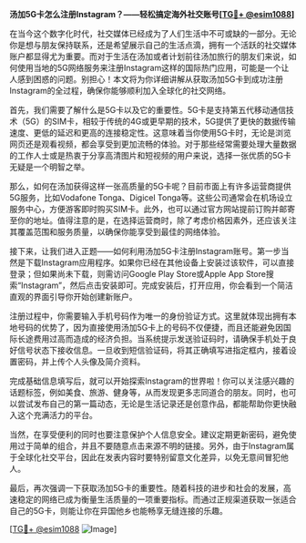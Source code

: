 **汤加5G卡怎么注册Instagram？——轻松搞定海外社交账号[[TG💪+ @esim1088](https://t.me/s/esim1088)]**

在当今这个数字化时代，社交媒体已经成为了人们生活中不可或缺的一部分。无论你是想与朋友保持联系，还是希望展示自己的生活点滴，拥有一个活跃的社交媒体账户都显得尤为重要。而对于生活在汤加或者计划前往汤加旅行的朋友们来说，如何使用当地的5G网络服务来注册Instagram这样的国际热门应用，可能是一个让人感到困惑的问题。别担心！本文将为你详细讲解从获取汤加5G卡到成功注册Instagram的全过程，确保你能够顺利加入全球化的社交网络。

首先，我们需要了解什么是5G卡以及它的重要性。5G卡是支持第五代移动通信技术（5G）的SIM卡，相较于传统的4G或更早期的技术，5G提供了更快的数据传输速度、更低的延迟和更高的连接稳定性。这意味着当你使用5G卡时，无论是浏览网页还是观看视频，都会享受到更加流畅的体验。对于那些经常需要处理大量数据的工作人士或是热衷于分享高清图片和短视频的用户来说，选择一张优质的5G卡无疑是一个明智之举。

那么，如何在汤加获得这样一张高质量的5G卡呢？目前市面上有许多运营商提供5G服务，比如Vodafone Tonga、Digicel Tonga等。这些公司通常会在机场设立服务中心，方便游客即时购买SIM卡。此外，也可以通过官方网站提前订购并邮寄至你的地址。值得注意的是，在选择运营商时，除了考虑价格因素外，还应该关注其覆盖范围和服务质量，以确保你能享受到最佳的网络体验。

接下来，让我们进入正题——如何利用汤加5G卡注册Instagram账号。第一步当然是下载Instagram应用程序。如果你已经在其他设备上安装过该软件，可以直接登录；但如果尚未下载，则需访问Google Play Store或Apple App Store搜索“Instagram”，然后点击安装即可。完成安装后，打开应用，你会看到一个简洁直观的界面引导你开始创建新账户。

注册过程中，你需要输入手机号码作为唯一的身份验证方式。这里就体现出拥有本地号码的优势了，因为直接使用汤加5G卡上的号码不仅便捷，而且还能避免因国际长途费用过高而造成的经济负担。当系统提示发送验证码时，请确保手机处于良好信号状态下接收信息。一旦收到短信验证码，将其正确填写进指定框内，接着设置密码，并上传个人头像及简介资料。

完成基础信息填写后，就可以开始探索Instagram的世界啦！你可以关注感兴趣的话题标签，例如美食、旅游、健身等，从而发现更多志同道合的朋友。同时，也可以尝试发布自己的第一篇动态，无论是生活记录还是创意作品，都能帮助你更快融入这个充满活力的平台。

当然，在享受便利的同时也要注意保护个人信息安全。建议定期更新密码，避免使用过于简单的组合，并且不要随意点击来源不明的链接。另外，由于Instagram属于全球化社交平台，因此在发表内容时要特别留意文化差异，以免无意间冒犯他人。

最后，再次强调一下获取汤加5G卡的重要性。随着科技的进步和社会的发展，高速稳定的网络已成为衡量生活质量的一项重要指标。而通过正规渠道获取一张适合自己的5G卡，则能让你在异国他乡也能畅享无缝连接的乐趣。

[[TG💪+ @esim1088](https://t.me/s/esim1088) ![Image](https://i.postimg.cc/4NQfJmqS/Snipaste-2025-05-13-00-14-12.png)]